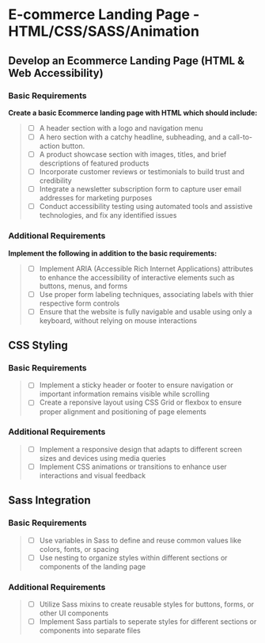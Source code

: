 # E-commerce Landing Page - HTML/CSS/SASS/Animation

## Develop an Ecommerce Landing Page (HTML & Web Accessibility)

### Basic Requirements
**Create a basic Ecommerce landing page with HTML which should include:**
>- [ ] A header section with a logo and navigation menu
>- [ ] A hero section with a catchy headline, subheading, and a call-to-action button.
>- [ ] A product showcase section with images, titles, and brief descriptions of featured products
>- [ ] Incorporate customer reviews or testimonials to build trust and credibility
>- [ ] Integrate a newsletter subscription form to capture user email addresses for marketing purposes
>- [ ] Conduct accessibility testing using automated tools and assistive technologies, and fix any identified issues

### Additional Requirements
**Implement the following in addition to the basic requirements:**
>- [ ] Implement ARIA (Accessible Rich Internet Applications) attributes to enhance the accessibility of interactive elements such as buttons, menus, and forms
>- [ ] Use proper form labeling techniques, associating labels with thier respective form controls
>- [ ] Ensure that the website is fully navigable and usable using only a keyboard, without relying on mouse interactions

## CSS Styling

### Basic Requirements
>- [ ] Implement a sticky header or footer to ensure navigation or important information remains visible while scrolling
>- [ ] Create a reponsive layout using CSS Grid or flexbox to ensure proper alignment and positioning of page elements

### Additional Requirements
>- [ ] Implement a responsive design that adapts to different screen sizes and devices using media queries
>- [ ] Implement CSS animations or transitions to enhance user interactions and visual feedback

## Sass Integration

### Basic Requirements
>- [ ] Use variables in Sass to define and reuse common values like colors, fonts, or spacing
>- [ ] Use nesting to organize styles within different sections or components of the landing page

### Additional Requirements
>- [ ] Utilize Sass mixins to create reusable styles for buttons, forms, or other UI components
>- [ ] Implement Sass partials to seperate styles for different sections or components into separate files